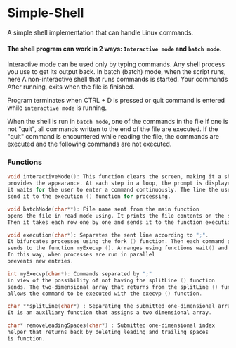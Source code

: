 # Simple-Shell
A simple shell implementation that can handle Linux commands.


#### The shell program can work in 2 ways: `Interactive mode` and `batch mode`.

Interactive mode can be used only by typing commands.
Any shell process you use to get its output back.
In batch (batch) mode, when the script runs, here
A non-interactive shell that runs commands is started. Your commands
After running, exits when the file is finished.



Program terminates when CTRL + D is pressed or quit command is entered while `interactive mode` is running.


When the shell is run in `batch mode`, one of the commands in the file
If one is not "quit", all commands written to the end of the file are executed.
If the "quit" command is encountered while reading the file, the
commands are executed and the following commands are not executed.


### Functions

```c
void interactiveMode(): This function clears the screen, making it a shell
provides the appearance. At each step in a loop, the prompt is displayed on the screen.
it waits for the user to enter a command continuously. The line the user entered
send it to the execution () function for processing.
```

```c
void batchMode(char**): File name sent from the main function
opens the file in read mode using. It prints the file contents on the screen first.
Then it takes each row one by one and sends it to the function execution () to process those lines.
```


```c
void execution(char*): Separates the sent line according to ";". 
It bifurcates processes using the fork () function. Then each command parsed, 
sends to the function myExecvp (). Arranges using functions wait() and waitpid() execute the processes. 
In this way, when processes are run in parallel
prevents new entries. 
```


```c
int myExecvp(char*): Commands separated by ";"
in view of the possibility of not having the splitLine () function
sends. The two-dimensional array that returns from the splitLine () function
allows the command to be executed with the execvp () function.
```


```c
char **splitLine(char*) : Separating the submitted one-dimensional array into spaces.
It is an auxiliary function that assigns a two dimensional array.
```

```c
char* removeLeadingSpaces(char*) : Submitted one-dimensional index
helper that returns back by deleting leading and trailing spaces
is function.
```
